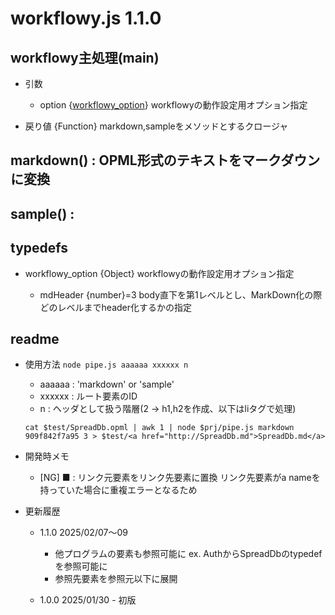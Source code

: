 # <a name="5a8dd15033a4">workflowy.js 1.1.0</a>

## workflowy主処理(main)

- 引数
	
	- option {<a href="#63c52c5262e3">workflowy_option</a>} workflowyの動作設定用オプション指定
		
- 戻り値 {Function} markdown,sampleをメソッドとするクロージャ
	
## markdown() : OPML形式のテキストをマークダウンに変換

## sample() :

## typedefs

- workflowy_option {Object} workflowyの動作設定用オプション指定
	
	- mdHeader {number}=3 body直下を第1レベルとし、MarkDown化の際どのレベルまでheader化するかの指定
		
## readme

- 使用方法
	`node pipe.js aaaaaa xxxxxx n`
	- aaaaaa : 'markdown' or 'sample'
	- xxxxxx : ルート要素のID
	- n : ヘッダとして扱う階層(2 -> h1,h2を作成、以下はliタグで処理)
	
	```
	cat $test/SpreadDb.opml | awk 1 | node $prj/pipe.js markdown 909f842f7a95 3 > $test/<a href="http://SpreadDb.md">SpreadDb.md</a>
	```
- 開発時メモ
	
	- [NG] ■ : リンク元要素をリンク先要素に置換
		リンク先要素がa nameを持っていた場合に重複エラーとなるため
- 更新履歴
	
	- 1.1.0 2025/02/07〜09
		
		- 他プログラムの要素も参照可能に
			ex. AuthからSpreadDbのtypedefを参照可能に
		- 参照先要素を参照元以下に展開
			
	- 1.0.0 2025/01/30 - 初版
		
